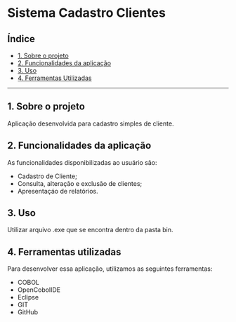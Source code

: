  # Sistema Cadastro Clientes

## Índice

* [1. Sobre o projeto](#1-sobre-o-projeto)
* [2. Funcionalidades da aplicação](#2-funcionalidades-da-aplicação)
* [3. Uso](#3-uso)
* [4. Ferramentas Utilizadas](#4-ferramentas-utilizadas)


***

## 1. Sobre o projeto
Aplicação desenvolvida para cadastro simples de cliente.


## 2. Funcionalidades da aplicação
As funcionalidades disponibilizadas ao usuário são:

* Cadastro de Cliente;
* Consulta, alteração e exclusão de clientes;
* Apresentaçáo de relatórios.


## 3. Uso
Utilizar arquivo .exe que se encontra dentro da pasta bin.


## 4. Ferramentas utilizadas
Para desenvolver essa aplicação, utilizamos as seguintes ferramentas:

* COBOL
* OpenCobolIDE
* Eclipse
* GIT
* GitHub
